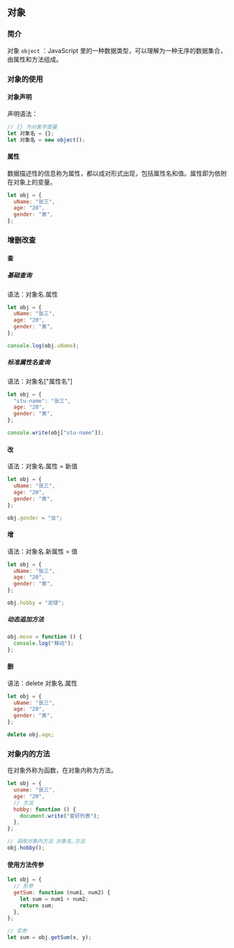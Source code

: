 ## 对象

### 简介

对象 `object` ：JavaScript 里的一种数据类型，可以理解为一种无序的数据集合，由属性和方法组成。

### 对象的使用

#### 对象声明

声明语法：

```js
// {} 为对象字面量
let 对象名 = {};
let 对象名 = new object();
```

#### 属性

数据描述性的信息称为属性，都以成对形式出现，包括属性名和值。属性即为依附在对象上的变量。

```js
let obj = {
  uName: "张三",
  age: "20",
  gender: "男",
};
```

### 增删改查

#### 查

##### 基础查询

语法：对象名.属性

```js
let obj = {
  uName: "张三",
  age: "20",
  gender: "男",
};

console.log(obj.uName);
```

##### 标准属性名查询

语法：对象名["属性名"]

```js
let obj = {
  "stu-name": "张三",
  age: "20",
  gender: "男",
};

console.write(obj["stu-name"]);
```

#### 改

语法：对象名.属性 = 新值

```js
let obj = {
  uName: "张三",
  age: "20",
  gender: "男",
};

obj.gender = "女";
```

#### 增

语法：对象名.新属性 = 值

```js
let obj = {
  uName: "张三",
  age: "20",
  gender: "男",
};

obj.hobby = "足球";
```

##### 动态追加方法

```js
obj.move = function () {
  console.log("移动");
};
```

#### 删

语法：delete 对象名.属性

```js
let obj = {
  uName: "张三",
  age: "20",
  gender: "男",
};

delete obj.age;
```

### 对象内的方法

在对象外称为函数，在对象内称为方法。

```js
let obj = {
  uname: "张三",
  age: "20",
  // 方法
  hobby: function () {
    document.write("爱好列表");
  },
};

// 调用对象内方法 对象名.方法
obj.hobby();
```

#### 使用方法传参

```js
let obj = {
  // 形参
  getSum: function (num1, num2) {
    let sum = num1 + num2;
    return sum;
  },
};

// 实参
let sum = obj.getSum(x, y);
```
